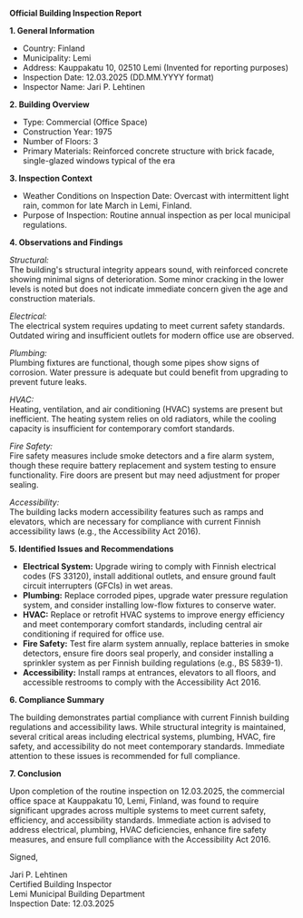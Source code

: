 **Official Building Inspection Report**

**1. General Information**

- Country: Finland
- Municipality: Lemi
- Address: Kauppakatu 10, 02510 Lemi (Invented for reporting purposes)
- Inspection Date: 12.03.2025 (DD.MM.YYYY format)
- Inspector Name: Jari P. Lehtinen

**2. Building Overview**

- Type: Commercial (Office Space)
- Construction Year: 1975
- Number of Floors: 3
- Primary Materials: Reinforced concrete structure with brick facade, single-glazed windows typical of the era

**3. Inspection Context**

- Weather Conditions on Inspection Date: Overcast with intermittent light rain, common for late March in Lemi, Finland.
- Purpose of Inspection: Routine annual inspection as per local municipal regulations.

**4. Observations and Findings**

*Structural:*  
The building's structural integrity appears sound, with reinforced concrete showing minimal signs of deterioration. Some minor cracking in the lower levels is noted but does not indicate immediate concern given the age and construction materials.

*Electrical:*  
The electrical system requires updating to meet current safety standards. Outdated wiring and insufficient outlets for modern office use are observed.

*Plumbing:*  
Plumbing fixtures are functional, though some pipes show signs of corrosion. Water pressure is adequate but could benefit from upgrading to prevent future leaks.

*HVAC:*  
Heating, ventilation, and air conditioning (HVAC) systems are present but inefficient. The heating system relies on old radiators, while the cooling capacity is insufficient for contemporary comfort standards.

*Fire Safety:*  
Fire safety measures include smoke detectors and a fire alarm system, though these require battery replacement and system testing to ensure functionality. Fire doors are present but may need adjustment for proper sealing.

*Accessibility:*  
The building lacks modern accessibility features such as ramps and elevators, which are necessary for compliance with current Finnish accessibility laws (e.g., the Accessibility Act 2016).

**5. Identified Issues and Recommendations**

- **Electrical System:** Upgrade wiring to comply with Finnish electrical codes (FS 33120), install additional outlets, and ensure ground fault circuit interrupters (GFCIs) in wet areas.
- **Plumbing:** Replace corroded pipes, upgrade water pressure regulation system, and consider installing low-flow fixtures to conserve water.
- **HVAC:** Replace or retrofit HVAC systems to improve energy efficiency and meet contemporary comfort standards, including central air conditioning if required for office use.
- **Fire Safety:** Test fire alarm system annually, replace batteries in smoke detectors, ensure fire doors seal properly, and consider installing a sprinkler system as per Finnish building regulations (e.g., BS 5839-1).
- **Accessibility:** Install ramps at entrances, elevators to all floors, and accessible restrooms to comply with the Accessibility Act 2016.

**6. Compliance Summary**

The building demonstrates partial compliance with current Finnish building regulations and accessibility laws. While structural integrity is maintained, several critical areas including electrical systems, plumbing, HVAC, fire safety, and accessibility do not meet contemporary standards. Immediate attention to these issues is recommended for full compliance.

**7. Conclusion**

Upon completion of the routine inspection on 12.03.2025, the commercial office space at Kauppakatu 10, Lemi, Finland, was found to require significant upgrades across multiple systems to meet current safety, efficiency, and accessibility standards. Immediate action is advised to address electrical, plumbing, HVAC deficiencies, enhance fire safety measures, and ensure full compliance with the Accessibility Act 2016.

Signed,

Jari P. Lehtinen  
Certified Building Inspector  
Lemi Municipal Building Department  
Inspection Date: 12.03.2025